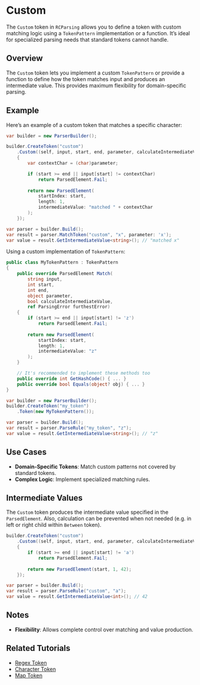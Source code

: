 # Custom

The `Custom` token in `RCParsing` allows you to define a token with custom matching logic using a `TokenPattern` implementation or a function. It’s ideal for specialized parsing needs that standard tokens cannot handle.

## Overview

The `Custom` token lets you implement a custom `TokenPattern` or provide a function to define how the token matches input and produces an intermediate value. This provides maximum flexibility for domain-specific parsing.

## Example

Here’s an example of a custom token that matches a specific character:

```csharp
var builder = new ParserBuilder();

builder.CreateToken("custom")
    .Custom((self, input, start, end, parameter, calculateIntermediateValue) =>
    {
        var contextChar = (char)parameter;

        if (start >= end || input[start] != contextChar)
            return ParsedElement.Fail;
        
        return new ParsedElement(
            startIndex: start,
            length: 1,
            intermediateValue: "matched " + contextChar
        );
    });

var parser = builder.Build();
var result = parser.MatchToken("custom", "x", parameter: 'x');
var value = result.GetIntermediateValue<string>(); // "matched x"
```

Using a custom implementation of `TokenPattern`:

```csharp
public class MyTokenPattern : TokenPattern
{
    public override ParsedElement Match(
        string input,
        int start,
        int end,
        object parameter,
        bool calculateIntermediateValue,
        ref ParsingError furthestError)
    {
        if (start >= end || input[start] != 'z')
            return ParsedElement.Fail;
        
        return new ParsedElement(
            startIndex: start,
            length: 1,
            intermediateValue: "z"
        );
    }

    // It's recommended to implement these methods too
    public override int GetHashCode() { ... }
    public override bool Equals(object? obj) { ... }
}

var builder = new ParserBuilder();
builder.CreateToken("my_token")
    .Token(new MyTokenPattern());

var parser = builder.Build();
var result = parser.ParseRule("my_token", "z");
var value = result.GetIntermediateValue<string>(); // "z"
```

## Use Cases

- **Domain-Specific Tokens**: Match custom patterns not covered by standard tokens.
- **Complex Logic**: Implement specialized matching rules.

## Intermediate Values

The `Custom` token produces the intermediate value specified in the `ParsedElement`. Also, calculation can be prevented when not needed (e.g. in left or right child within `Between` token).

```csharp
builder.CreateToken("custom")
    .Custom((self, input, start, end, parameter, calculateIntermediateValue) =>
    {
        if (start >= end || input[start] != 'a')
            return ParsedElement.Fail;
        
        return new ParsedElement(start, 1, 42);
    });

var parser = builder.Build();
var result = parser.ParseRule("custom", "a");
var value = result.GetIntermediateValue<int>(); // 42
```

## Notes

- **Flexibility**: Allows complete control over matching and value production.

## Related Tutorials

- [Regex Token](regex)
- [Character Token](character)
- [Map Token](map)